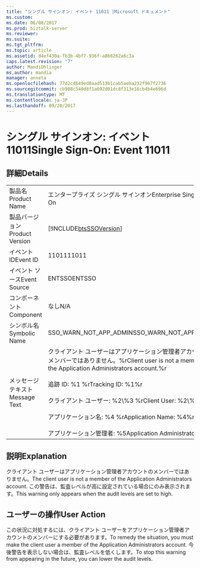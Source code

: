 ```yaml
---
title: "シングル サインオン: イベント 11011 |Microsoft ドキュメント"
ms.custom: 
ms.date: 06/08/2017
ms.prod: biztalk-server
ms.reviewer: 
ms.suite: 
ms.tgt_pltfrm: 
ms.topic: article
ms.assetid: d4ef430a-fb3b-4bf7-936f-a866262a6c3a
caps.latest.revision: "7"
author: MandiOhlinger
ms.author: mandia
manager: anneta
ms.openlocfilehash: 77d2cd649ed0aad513b1cab5aeba232f967f2736
ms.sourcegitcommit: cb908c540d8f1a692d01dc8f313e16cb4b4e696d
ms.translationtype: MT
ms.contentlocale: ja-JP
ms.lasthandoff: 09/20/2017
---
```

# <a name="single-sign-on-event-11011"></a><span data-ttu-id="fa226-102">シングル サインオン: イベント 11011</span><span class="sxs-lookup"><span data-stu-id="fa226-102">Single Sign-On: Event 11011</span></span>
## <a name="details"></a><span data-ttu-id="fa226-103">詳細</span><span class="sxs-lookup"><span data-stu-id="fa226-103">Details</span></span>  
  
|||  
|-|-|  
|<span data-ttu-id="fa226-104">製品名</span><span class="sxs-lookup"><span data-stu-id="fa226-104">Product Name</span></span>|<span data-ttu-id="fa226-105">エンタープライズ シングル サインオン</span><span class="sxs-lookup"><span data-stu-id="fa226-105">Enterprise Single Sign-On</span></span>|  
|<span data-ttu-id="fa226-106">製品バージョン</span><span class="sxs-lookup"><span data-stu-id="fa226-106">Product Version</span></span>|[!INCLUDE[btsSSOVersion](../includes/btsssoversion-md.md)]|  
|<span data-ttu-id="fa226-107">イベント ID</span><span class="sxs-lookup"><span data-stu-id="fa226-107">Event ID</span></span>|<span data-ttu-id="fa226-108">11011</span><span class="sxs-lookup"><span data-stu-id="fa226-108">11011</span></span>|  
|<span data-ttu-id="fa226-109">イベント ソース</span><span class="sxs-lookup"><span data-stu-id="fa226-109">Event Source</span></span>|<span data-ttu-id="fa226-110">ENTSSO</span><span class="sxs-lookup"><span data-stu-id="fa226-110">ENTSSO</span></span>|  
|<span data-ttu-id="fa226-111">コンポーネント</span><span class="sxs-lookup"><span data-stu-id="fa226-111">Component</span></span>|<span data-ttu-id="fa226-112">なし</span><span class="sxs-lookup"><span data-stu-id="fa226-112">N/A</span></span>|  
|<span data-ttu-id="fa226-113">シンボル名</span><span class="sxs-lookup"><span data-stu-id="fa226-113">Symbolic Name</span></span>|<span data-ttu-id="fa226-114">SSO_WARN_NOT_APP_ADMIN</span><span class="sxs-lookup"><span data-stu-id="fa226-114">SSO_WARN_NOT_APP_ADMIN</span></span>|  
|<span data-ttu-id="fa226-115">メッセージ テキスト</span><span class="sxs-lookup"><span data-stu-id="fa226-115">Message Text</span></span>|<span data-ttu-id="fa226-116">クライアント ユーザーはアプリケーション管理者アカウントのメンバーではありません。%r</span><span class="sxs-lookup"><span data-stu-id="fa226-116">Client user is not a member of the Application Administrators account.%r</span></span><br /><br /> <span data-ttu-id="fa226-117">追跡 ID: %1 %r</span><span class="sxs-lookup"><span data-stu-id="fa226-117">Tracking ID: %1%r</span></span><br /><br /> <span data-ttu-id="fa226-118">クライアント ユーザー: %2\\%3 %r</span><span class="sxs-lookup"><span data-stu-id="fa226-118">Client User: %2\\%3%r</span></span><br /><br /> <span data-ttu-id="fa226-119">アプリケーション名: %4 %r</span><span class="sxs-lookup"><span data-stu-id="fa226-119">Application Name: %4%r</span></span><br /><br /> <span data-ttu-id="fa226-120">アプリケーション管理者: %5</span><span class="sxs-lookup"><span data-stu-id="fa226-120">Application Administrators: %5</span></span>|  
  
## <a name="explanation"></a><span data-ttu-id="fa226-121">説明</span><span class="sxs-lookup"><span data-stu-id="fa226-121">Explanation</span></span>  
 <span data-ttu-id="fa226-122">クライアント ユーザーはアプリケーション管理者アカウントのメンバーではありません。</span><span class="sxs-lookup"><span data-stu-id="fa226-122">The client user is not a member of the Application Administrators account.</span></span> <span data-ttu-id="fa226-123">この警告は、監査レベルが高に設定されている場合にのみ表示されます。</span><span class="sxs-lookup"><span data-stu-id="fa226-123">This warning only appears when the audit levels are set to high.</span></span>  
  
## <a name="user-action"></a><span data-ttu-id="fa226-124">ユーザーの操作</span><span class="sxs-lookup"><span data-stu-id="fa226-124">User Action</span></span>  
 <span data-ttu-id="fa226-125">この状況に対処するには、クライアント ユーザーをアプリケーション管理者アカウントのメンバーにする必要があります。</span><span class="sxs-lookup"><span data-stu-id="fa226-125">To remedy the situation, you must make the client user a member of the Application Administrators account.</span></span> <span data-ttu-id="fa226-126">今後警告を表示しない場合は、監査レベルを低くします。</span><span class="sxs-lookup"><span data-stu-id="fa226-126">To stop this warning from appearing in the future, you can lower the audit levels.</span></span>